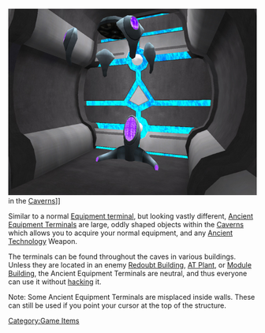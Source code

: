![](/images/AncientEquipmentTerminal.jpg "fig:AncientEquipmentTerminal.jpg") in
the [Caverns](/Cavern "wikilink")\]\]

Similar to a normal [Equipment terminal](/Equipment_terminal "wikilink"),
but looking vastly different, [Ancient Equipment
Terminals](/Ancient_Equipment_Terminal "wikilink") are large, oddly
shaped objects within the [Caverns](/Core_Combat "wikilink") which allows
you to acquire your normal equipment, and any [Ancient
Technology](/Ancient_Technology "wikilink") Weapon.

The terminals can be found throughout the caves in various buildings.
Unless they are located in an enemy [Redoubt
Building](/Redoubt_Building "wikilink"), [AT Plant](/AT_Plant "wikilink"),
or [Module Building](/Module_Building "wikilink"), the Ancient Equipment
Terminals are neutral, and thus everyone can use it without
[hacking](/hack "wikilink") it.

Note: Some Ancient Equipment Terminals are misplaced inside walls. These
can still be used if you point your cursor at the top of the structure.

[Category:Game Items](/Category:Game_Items "wikilink")
